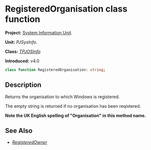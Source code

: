 # RegisteredOrganisation class function

**Project:** [System Information Unit](../API.md).

**Unit:** _PJSysInfo_.

**Class:** _[TPJOSInfo](./TPJOSInfo.md)_

**Introduced:** v4.0

```pascal
class function RegisteredOrganisation: string;
```

## Description

Returns the organisation to which Windows is registered.

The empty string is returned if no organisation has been reqistered.

**Note the UK English spelling of "Organisation" in this method name.**

## See Also

  * _[RegisteredOwner](./TPJOSInfo-RegisteredOwner.md)_
  